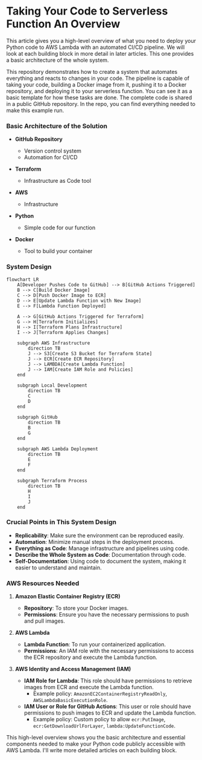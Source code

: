 # Taking Your Code to Serverless Function An Overview

This article gives you a high-level overview of what you need to deploy your Python code to AWS Lambda with an automated CI/CD pipeline. We will look at each building block in more detail in later articles. This one provides a basic architecture of the whole system.

This repository demonstrates how to create a system that automates everything and reacts to changes in your code. The pipeline is capable of taking your code, building a Docker image from it, pushing it to a Docker repository, and deploying it to your serverless function. You can see it as a basic template for how these tasks are done. The complete code is shared in a public GitHub repository. In the repo, you can find everything needed to make this example run.


### Basic Architecture of the Solution

- **GitHub Repository**
  - Version control system
  - Automation for CI/CD

- **Terraform**
  - Infrastructure as Code tool

- **AWS**
  - Infrastructure

- **Python**
  - Simple code for our function

- **Docker**
  - Tool to build your container


### System Design


```mermaid
flowchart LR
    A[Developer Pushes Code to GitHub] --> B[GitHub Actions Triggered]
    B --> C[Build Docker Image]
    C --> D[Push Docker Image to ECR]
    D --> E[Update Lambda Function with New Image]
    E --> F[Lambda Function Deployed]

    A --> G[GitHub Actions Triggered for Terraform]
    G --> H[Terraform Initializes]
    H --> I[Terraform Plans Infrastructure]
    I --> J[Terraform Applies Changes]

    subgraph AWS Infrastructure
        direction TB
        J --> S3[Create S3 Bucket for Terraform State]
        J --> ECR[Create ECR Repository]
        J --> LAMBDA[Create Lambda Function]
        J --> IAM[Create IAM Role and Policies]
    end

    subgraph Local Development
        direction TB
        C
        D
    end

    subgraph GitHub
        direction TB
        B
        G
    end

    subgraph AWS Lambda Deployment
        direction TB
        E
        F
    end

    subgraph Terraform Process
        direction TB
        H
        I
        J
    end
```


### Crucial Points in This System Design

- **Replicability**: Make sure the environment can be reproduced easily.
- **Automation**: Minimize manual steps in the deployment process.
- **Everything as Code**: Manage infrastructure and pipelines using code.
- **Describe the Whole System as Code**: Documentation through code.
- **Self-Documentation**: Using code to document the system, making it easier to understand and maintain.



### AWS Resources Needed

1. **Amazon Elastic Container Registry (ECR)**
    - **Repository**: To store your Docker images.
    - **Permissions**: Ensure you have the necessary permissions to push and pull images.

2. **AWS Lambda**
    - **Lambda Function**: To run your containerized application.
    - **Permissions**: An IAM role with the necessary permissions to access the ECR repository and execute the Lambda function.

3. **AWS Identity and Access Management (IAM)**
    - **IAM Role for Lambda**: This role should have permissions to retrieve images from ECR and execute the Lambda function.
        - Example policy: `AmazonEC2ContainerRegistryReadOnly`, `AWSLambdaBasicExecutionRole`.
    - **IAM User or Role for GitHub Actions**: This user or role should have permissions to push images to ECR and update the Lambda function.
        - Example policy: Custom policy to allow `ecr:PutImage`, `ecr:GetDownloadUrlForLayer`, `lambda:UpdateFunctionCode`.



This high-level overview shows you the basic architecture and essential components needed to make your Python code publicly accessible with AWS Lambda. I'll write more detailed articles on each building block.
